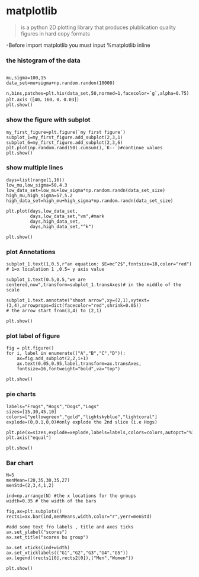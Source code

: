 # matplotlib
>is a python 2D plotting library that produces plublication quality figures in hard copy formats

-Before import matplotlib you must input %matplotlib inline 
### the histogram of the data
```

mu,sigma=100,15
data_set=mu+sigma+np.random.randon(10000)

n,bins,patches=plt.his(data_set,50,normed=1,facecolor=`g`,alpha=0.75)
plt.axis（[40，160，0，0.03]）
plt.show()
```

### show the figure with subplot

```
my_first_figure=plt.figure(`my first figure`)
subplot_1=my_first_figure.add_subplot(2,3,1)
subplot_6=my_first_figure.add_subplot(2,3,6)
plt.plot(np.random.rand(50).cumsum(),`K--`)#continue values
plt.show()

```

### show multiple lines
```
days=list(range(1,16))
low_mu,low_sigma=50,4.3
low_data_set=low_mu+low_sigma*np.random.randn(data_set_size)
high_mu,high_sigma=57,5.2
high_data_set=high_mu+high_sigma*np.random.randn(data_set_size)

plt.plot(days,low_data_set,
         days,low_data_set,"vm",#mark
         days,high_data_set,
         days,high_data_set,"^k")
       
plt.show()

```

### plot Annotations
```
subplot_1.text(1,0.5,r"an equation: $E=mc^2$",fontsize=18,color="red") # 1=x localation 1 ,0.5= y axis value

subplot_1.text(0.5,0.5,"we are centered,now",transform=subplot_1.transAxes)# in the middle of the scale

subplot_1.text.annotate("shoot arrow",xy=(2,1),xytext=(3,4),arrowprops=dict(facecolor="red",shrink=0.05))
# the arrow start from(3,4) to (2,1)

plt.show()

```

### plot label of  figure
```
fig = plt.figure()
for i, label in enumerate(("A","B","C","D")):
    ax=fig.add_subplot(2,2,i+1)
    ax.text(0.05,0.95,label,transform=ax.transAxes,
    fontsize=16,fontweight="bold",va="top")
    
plt.show()    
```

### pie charts
```
labels="Frogs","Hogs","Dogs","Logs"
sizes=[15,30,45,10]
colors=["yellowgreen","gold","lightskyblue","lightcoral"]
explode=(0,0.1,0,0)#only explode the 2nd slice (i.e Hogs)

plt.pie(x=sizes,explode=xeplode,labels=labels,colors=colors,autopct="%1.1f%%",shadow=True,startangle=90)
plt.axis("equal")

plt.show()

```

### Bar chart
```
N=5
menMean=(20,35,30,35,27)
menStd=(2,3,4,1,2)

ind=np.arrange(N) #the x locations for the groups
width=0.35 # the width of the bars

fig,ax=plt.subplots()
rects1=ax.bar(ind,menMeans,width,color="r",yerr=menStd)

#add some text fro labels , title and axes ticks
ax.set_ylabel("scores")
ax.set_title("scores bu group")

ax.set_xticks(ind+width)
ax.set_xticklabels(("G1","G2","G3","G4","G5"))
ax.legend((rects1[0],rects2[0]),("Men","Women"))

plt.show()


```

